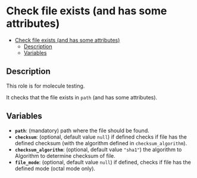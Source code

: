 # Check file exists (and has some attributes)

- [Check file exists (and has some attributes)](#check-file-exists-and-has-some-attributes)
  - [Description](#description)
  - [Variables](#variables)

## Description

This role is for molecule testing.

It checks that the file exists in `path` (and has some attributes).

## Variables

- **`path`**: (mandatory) path where the file should be found.
- **`checksum`**: (optional, default value `null`) if defined checks if file has the defined checksum (with the algorithm defined in `checksum_algorithm`).
- **`checksum_algorithm`**: (optional, default value `"sha1"`) the algorithm to Algorithm to determine checksum of file.
- **`file_mode`**: (optional, default value `null`) if defined, checks if file has the defined mode (octal mode only).
